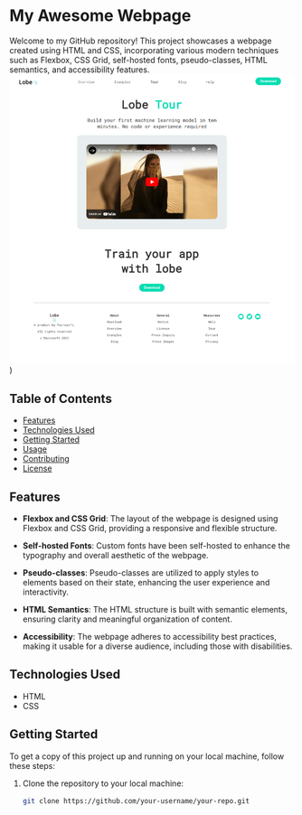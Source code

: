 # My Awesome Webpage

Welcome to my GitHub repository! This project showcases a webpage created using HTML and CSS, incorporating various modern techniques such as Flexbox, CSS Grid, self-hosted fonts, pseudo-classes, HTML semantics, and accessibility features.
![Website Screenshot](./images/Lobe.png))
## Table of Contents

- [Features](#features)
- [Technologies Used](#technologies-used)
- [Getting Started](#getting-started)
- [Usage](#usage)
- [Contributing](#contributing)
- [License](#license)

## Features

- **Flexbox and CSS Grid**: The layout of the webpage is designed using Flexbox and CSS Grid, providing a responsive and flexible structure.

- **Self-hosted Fonts**: Custom fonts have been self-hosted to enhance the typography and overall aesthetic of the webpage.

- **Pseudo-classes**: Pseudo-classes are utilized to apply styles to elements based on their state, enhancing the user experience and interactivity.

- **HTML Semantics**: The HTML structure is built with semantic elements, ensuring clarity and meaningful organization of content.

- **Accessibility**: The webpage adheres to accessibility best practices, making it usable for a diverse audience, including those with disabilities.

## Technologies Used

- HTML
- CSS

## Getting Started

To get a copy of this project up and running on your local machine, follow these steps:

1. Clone the repository to your local machine:

   ```bash
   git clone https://github.com/your-username/your-repo.git
